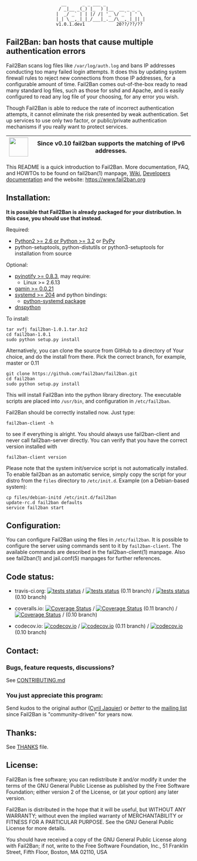                          __      _ _ ___ _               
                        / _|__ _(_) |_  ) |__  __ _ _ _  
                       |  _/ _` | | |/ /| '_ \/ _` | ' \ 
                       |_| \__,_|_|_/___|_.__/\__,_|_||_|
                       v1.0.1.dev1            20??/??/??

## Fail2Ban: ban hosts that cause multiple authentication errors

Fail2Ban scans log files like `/var/log/auth.log` and bans IP addresses conducting
too many failed login attempts. It does this by updating system firewall rules
to reject new connections from those IP addresses, for a configurable amount
of time. Fail2Ban comes out-of-the-box ready to read many standard log files,
such as those for sshd and Apache, and is easily configured to read any log
file of your choosing, for any error you wish.

Though Fail2Ban is able to reduce the rate of incorrect authentication
attempts, it cannot eliminate the risk presented by weak authentication.
Set up services to use only two factor, or public/private authentication
mechanisms if you really want to protect services.
     
<img src="http://www.worldipv6launch.org/wp-content/themes/ipv6/downloads/World_IPv6_launch_logo.svg" height="52pt"/> | Since v0.10 fail2ban supports the matching of IPv6 addresses.
------|------

This README is a quick introduction to Fail2Ban. More documentation, FAQ, and HOWTOs
to be found on fail2ban(1) manpage, [Wiki](https://github.com/fail2ban/fail2ban/wiki),
[Developers documentation](https://fail2ban.readthedocs.io/)
and the website: https://www.fail2ban.org

Installation:
-------------

**It is possible that Fail2Ban is already packaged for your distribution.  In
this case, you should use that instead.**

Required:
- [Python2 >= 2.6 or Python >= 3.2](https://www.python.org) or [PyPy](https://pypy.org)
- python-setuptools, python-distutils or python3-setuptools for installation from source

Optional:
- [pyinotify >= 0.8.3](https://github.com/seb-m/pyinotify), may require:
  * Linux >= 2.6.13
- [gamin >= 0.0.21](http://www.gnome.org/~veillard/gamin)
- [systemd >= 204](http://www.freedesktop.org/wiki/Software/systemd) and python bindings:
  * [python-systemd package](https://www.freedesktop.org/software/systemd/python-systemd/index.html)
- [dnspython](http://www.dnspython.org/)


To install:

    tar xvfj fail2ban-1.0.1.tar.bz2
    cd fail2ban-1.0.1
    sudo python setup.py install
   
Alternatively, you can clone the source from GitHub to a directory of Your choice, and do the install from there. Pick the correct branch, for example, master or 0.11

    git clone https://github.com/fail2ban/fail2ban.git
    cd fail2ban
    sudo python setup.py install 
    
This will install Fail2Ban into the python library directory. The executable
scripts are placed into `/usr/bin`, and configuration in `/etc/fail2ban`.

Fail2Ban should be correctly installed now. Just type:

    fail2ban-client -h

to see if everything is alright. You should always use fail2ban-client and
never call fail2ban-server directly.
You can verify that you have the correct version installed with 

    fail2ban-client version

Please note that the system init/service script is not automatically installed.
To enable fail2ban as an automatic service, simply copy the script for your
distro from the `files` directory to `/etc/init.d`. Example (on a Debian-based
system):

    cp files/debian-initd /etc/init.d/fail2ban
    update-rc.d fail2ban defaults
    service fail2ban start

Configuration:
--------------

You can configure Fail2Ban using the files in `/etc/fail2ban`. It is possible to
configure the server using commands sent to it by `fail2ban-client`. The
available commands are described in the fail2ban-client(1) manpage.  Also see
fail2ban(1) and jail.conf(5)  manpages for further references.

Code status:
------------

* travis-ci.org: [![tests status](https://secure.travis-ci.org/fail2ban/fail2ban.svg?branch=master)](https://travis-ci.org/fail2ban/fail2ban?branch=master) / [![tests status](https://secure.travis-ci.org/fail2ban/fail2ban.svg?branch=0.11)](https://travis-ci.org/fail2ban/fail2ban?branch=0.11) (0.11 branch) / [![tests status](https://secure.travis-ci.org/fail2ban/fail2ban.svg?branch=0.10)](https://travis-ci.org/fail2ban/fail2ban?branch=0.10) (0.10 branch) 

* coveralls.io: [![Coverage Status](https://coveralls.io/repos/fail2ban/fail2ban/badge.svg?branch=master)](https://coveralls.io/github/fail2ban/fail2ban?branch=master) / [![Coverage Status](https://coveralls.io/repos/fail2ban/fail2ban/badge.svg?branch=0.11)](https://coveralls.io/github/fail2ban/fail2ban?branch=0.11) (0.11 branch) / [![Coverage Status](https://coveralls.io/repos/fail2ban/fail2ban/badge.svg?branch=0.10)](https://coveralls.io/github/fail2ban/fail2ban?branch=0.10) / (0.10 branch)

* codecov.io: [![codecov.io](https://codecov.io/gh/fail2ban/fail2ban/coverage.svg?branch=master)](https://codecov.io/gh/fail2ban/fail2ban/branch/master) / [![codecov.io](https://codecov.io/gh/fail2ban/fail2ban/coverage.svg?branch=0.11)](https://codecov.io/gh/fail2ban/fail2ban/branch/0.11) (0.11 branch) / [![codecov.io](https://codecov.io/gh/fail2ban/fail2ban/coverage.svg?branch=0.10)](https://codecov.io/gh/fail2ban/fail2ban/branch/0.10) (0.10 branch)

Contact:
--------

### Bugs, feature requests, discussions?
See [CONTRIBUTING.md](https://github.com/fail2ban/fail2ban/blob/master/CONTRIBUTING.md)

### You just appreciate this program:
Send kudos to the original author ([Cyril Jaquier](mailto:cyril.jaquier@fail2ban.org))
or *better* to the [mailing list](https://lists.sourceforge.net/lists/listinfo/fail2ban-users)
since Fail2Ban is "community-driven" for years now.

Thanks:
-------

See [THANKS](https://github.com/fail2ban/fail2ban/blob/master/THANKS) file.

License:
--------

Fail2Ban is free software; you can redistribute it and/or modify it under the
terms of the GNU General Public License as published by the Free Software
Foundation; either version 2 of the License, or (at your option) any later
version.

Fail2Ban is distributed in the hope that it will be useful, but WITHOUT ANY
WARRANTY; without even the implied warranty of MERCHANTABILITY or FITNESS FOR A
PARTICULAR PURPOSE. See the GNU General Public License for more details.

You should have received a copy of the GNU General Public License along with
Fail2Ban; if not, write to the Free Software Foundation, Inc., 51 Franklin
Street, Fifth Floor, Boston, MA 02110, USA
